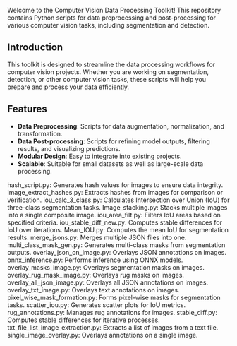Welcome to the Computer Vision Data Processing Toolkit! This repository contains Python scripts for data preprocessing and post-processing for various computer vision tasks, including segmentation and detection.
## Introduction

This toolkit is designed to streamline the data processing workflows for computer vision projects. Whether you are working on segmentation, detection, or other computer vision tasks, these scripts will help you prepare and process your data efficiently.

## Features

- **Data Preprocessing**: Scripts for data augmentation, normalization, and transformation.
- **Data Post-processing**: Scripts for refining model outputs, filtering results, and visualizing predictions.
- **Modular Design**: Easy to integrate into existing projects.
- **Scalable**: Suitable for small datasets as well as large-scale data processing.

hash_script.py: Generates hash values for images to ensure data integrity.
image_extract_hashes.py: Extracts hashes from images for comparison or verification.
iou_calc_3_class.py: Calculates Intersection over Union (IoU) for three-class segmentation tasks.
Image_stacking.py: Stacks multiple images into a single composite image.
iou_area_filt.py: Filters IoU areas based on specified criteria.
iou_stable_diff_new.py: Computes stable differences for IoU over iterations.
Mean_IOU.py: Computes the mean IoU for segmentation results.
merge_jsons.py: Merges multiple JSON files into one.
multi_class_mask_gen.py: Generates multi-class masks from segmentation outputs.
overlay_json_on_image.py: Overlays JSON annotations on images.
onnx_inference.py: Performs inference using ONNX models.
overlay_masks_image.py: Overlays segmentation masks on images.
overlay_rug_mask_image.py: Overlays rug masks on images.
overlay_all_json_image.py: Overlays all JSON annotations on images.
overlay_txt_image.py: Overlays text annotations on images.
pixel_wise_mask_formation.py: Forms pixel-wise masks for segmentation tasks.
scatter_iou.py: Generates scatter plots for IoU metrics.
rug_annotations.py: Manages rug annotations for images.
stable_diff.py: Computes stable differences for iterative processes.
txt_file_list_image_extraction.py: Extracts a list of images from a text file.
single_image_overlay.py: Overlays annotations on a single image.
